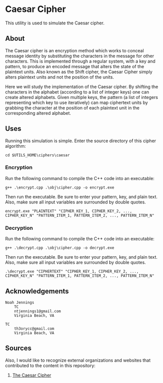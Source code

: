 # Caesar Cipher
This utility is used to simulate the Caesar cipher.

## About
The Caesar cipher is an encryption method which works to conceal message identity by substituting the characters in the message for other characters. This is implemented through a regular system, with a key and pattern, to produce an encoded message that alters the state of the plaintext units. Also known as the Shift cipher, the Caesar Cipher simply alters plaintext units and not the position of the units.

Here we will study the implementation of the Caesar cipher. By shifting the characters in the alphabet (according to a list of integer keys) one can create altered alphabets. Given multiple keys, the pattern (a list of integers representing which key to use iteratively) can map ciphertext units by grabbing the character at the position of each plaintext unit in the corresponding altered alphabet. 

## Uses
Running this simulation is simple. Enter the source directory of this cipher algorithm: 

```
cd $UTILS_HOME\ciphers\caesar
```

### Encryption
Run the following command to compile the C++ code into an executable:

```
g++ .\encrypt.cpp .\obj\cipher.cpp -o encrypt.exe
```

Then run the executable. Be sure to enter your pattern, key, and plain text. Also, make sure all input variables are surrounded by double quotes.

```
encrypt.exe "PLAINTEXT" "CIPHER_KEY_1, CIPHER_KEY_2, ..., CIPHER_KEY_N" "PATTERN_ITEM_1, PATTERN_ITEM_2, ..., PATTERN_ITEM_N"
```

### Decryption
Run the following command to compile the C++ code into an executable:

```
g++ .\decrypt.cpp .\obj\cipher.cpp -o decrypt.exe
```

Then run the executable. Be sure to enter your pattern, key, and plain text. Also, make sure all input variables are surrounded by double quotes.

```
.\decrypt.exe "CIPHERTEXT" "CIPHER_KEY_1, CIPHER_KEY_2, ..., CIPHER_KEY_N" "PATTERN_ITEM_1, PATTERN_ITEM_2, ..., PATTERN_ITEM_N"
```

## Acknowledgements

    Noah Jennings 
        TC 
        ntjennings1@gmail.com
        Virginia Beach, VA
        
    TC 
        th3orycc@gmail.com
        Virginia Beach, VA

## Sources

Also, I would like to recognize external organizations and websites that contributed to the content in this repository:

1. [The Caesar Cipher](https://en.wikipedia.org/wiki/Caesar_cipher)
